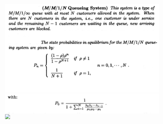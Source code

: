 <img src="images/0E3E87C5-1B81-4E02-ACB5-6BB03D29E00F_1_201_a.jpeg"/>
<img src="images/03D77E38-D2B9-4664-9BDF-CF48DA8AA3ED_4_5005_c.jpeg"/>
<img src="images/MM1N-2.jpeg"/>



